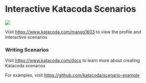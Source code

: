 # Interactive Katacoda Scenarios

[![](http://shields.katacoda.com/katacoda/mango1603/count.svg)](https://www.katacoda.com/mango1603 "Get your profile on Katacoda.com")

Visit https://www.katacoda.com/mango1603 to view the profile and interactive scenarios

### Writing Scenarios
Visit https://www.katacoda.com/docs to learn more about creating Katacoda scenarios

For examples, visit https://github.com/katacoda/scenario-example
